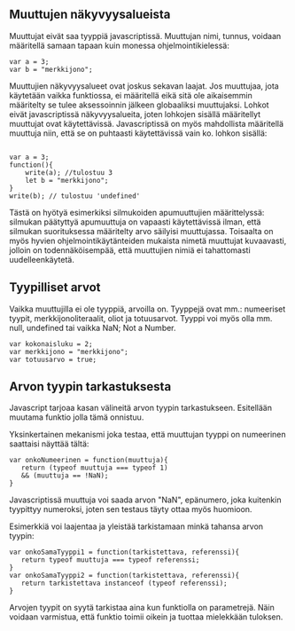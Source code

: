 Muuttujen näkyvyysalueista
----------

Muuttujat eivät saa tyyppiä javascriptissä. Muuttujan nimi, tunnus, voidaan määritellä samaan tapaan kuin monessa ohjelmointikielessä:

<pre><code>var a = 3;
var b = "merkkijono";
</code></pre>

Muuttujien näkyvyysalueet ovat joskus sekavan laajat. Jos muuttujaa, jota käytetään vaikka funktiossa, ei määritellä eikä sitä ole aikaisemmin määritelty se tulee aksessoinnin jälkeen globaaliksi muuttujaksi. Lohkot eivät javascriptissä näkyvyysalueita, joten lohkojen sisällä määritellyt muuttujat ovat käytettävissä. Javascriptissä on myös mahdollista määritellä muuttuja niin, että se on puhtaasti käytettävissä vain ko. lohkon sisällä:

<pre><code>
var a = 3;
function(){
	write(a); //tulostuu 3
	let b = "merkkijono";
}
write(b); // tulostuu 'undefined'
</code></pre>

Tästä on hyötyä esimerkiksi silmukoiden apumuuttujien määrittelyssä: silmukan päätyttyä apumuuttuja on vapaasti käytettävissä ilman, että silmukan suorituksessa määritelty arvo säilyisi muuttujassa. Toisaalta on myös hyvien ohjelmointikäytänteiden mukaista nimetä muuttujat kuvaavasti, jolloin on todennäköisempää, että muuttujien nimiä ei tahattomasti uudelleenkäytetä.

Tyypilliset arvot
------------

Vaikka muuttujilla ei ole tyyppiä, arvoilla on. Tyyppejä ovat mm.: numeeriset tyypit, merkkijonoliteraalit, oliot ja totuusarvot. Tyyppi voi myös olla mm. null, undefined tai vaikka NaN; Not a Number.

<pre><code>var kokonaisluku = 2;
var merkkijono = "merkkijono";
var totuusarvo = true;
</code></pre>

Arvon tyypin tarkastuksesta
------------

Javascript tarjoaa kasan välineitä arvon tyypin tarkastukseen. Esitellään muutama funktio jolla tämä onnistuu.

Yksinkertainen mekanismi joka testaa, että muuttujan tyyppi on numeerinen saattaisi näyttää tältä:
<pre><code>var onkoNumeerinen = function(muuttuja){
   return (typeof muuttuja === typeof 1) 
   &amp;&amp; (muuttuja == !NaN);
}
</code></pre>

Javascriptissä muuttuja voi saada arvon "NaN", epänumero, joka kuitenkin tyypittyy numeroksi, joten sen testaus täyty ottaa myös huomioon.

Esimerkkiä voi laajentaa ja yleistää tarkistamaan minkä tahansa arvon tyypin:
<pre><code>var onkoSamaTyyppi1 = function(tarkistettava, referenssi){
   return typeof muuttuja === typeof referenssi;
}
var onkoSamaTyyppi2 = function(tarkistettava, referenssi){
   return tarkistettava instanceof (typeof referenssi);
}
</code></pre>

Arvojen tyypit on syytä tarkistaa aina kun funktiolla on parametrejä. Näin voidaan varmistua, että funktio toimii oikein ja tuottaa mielekkään tuloksen.